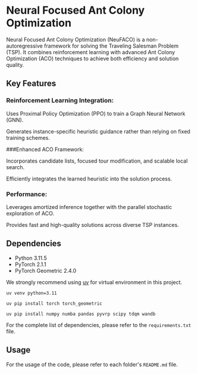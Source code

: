 # Neural Focused Ant Colony Optimization
Neural Focused Ant Colony Optimization (NeuFACO) is a non-autoregressive framework for solving the Traveling Salesman Problem (TSP). It combines reinforcement learning with advanced Ant Colony Optimization (ACO) techniques to achieve both efficiency and solution quality.

## Key Features

### Reinforcement Learning Integration:

Uses Proximal Policy Optimization (PPO) to train a Graph Neural Network (GNN).

Generates instance-specific heuristic guidance rather than relying on fixed training schemes.

###Enhanced ACO Framework:

Incorporates candidate lists, focused tour modification, and scalable local search.

Efficiently integrates the learned heuristic into the solution process.

### Performance:

Leverages amortized inference together with the parallel stochastic exploration of ACO.

Provides fast and high-quality solutions across diverse TSP instances.
## Dependencies
- Python 3.11.5
- PyTorch 2.1.1
- PyTorch Geometric 2.4.0

We strongly recommend using [uv](https://github.com/astral-sh/uv) for virtual environment in this project.

```
uv venv python=3.11
```

```
uv pip install torch torch_geometric
```

```
uv pip install numpy numba pandas pyvrp scipy tdqm wandb
```

For the complete list of dependencies, please refer to the `requirements.txt` file.

## Usage
For the usage of the code, please refer to each folder's `README.md` file.


